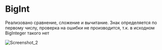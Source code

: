 # BigInt
Реализовано сравнение, сложение и вычитание.
Знак определяется по первому числу, проверка на ошибки не производится, т.к. в исходном BigInteger такого нет

![Screenshot_2](https://user-images.githubusercontent.com/77877550/165137986-202f18ba-c733-4848-af29-9ffdec294304.png)
